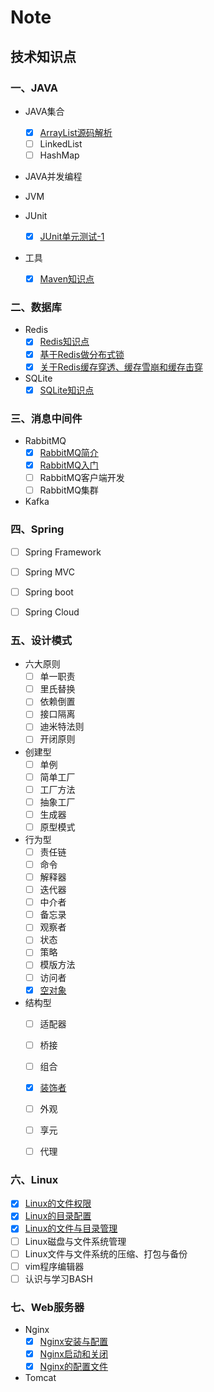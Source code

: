 # Note
## 技术知识点

### 一、JAVA
- JAVA集合
  - [x] <a href="/notes/20190710/ArrayList.md" target="_blank">ArrayList源码解析</a>
  - [ ] LinkedList
  - [ ] HashMap
  
- JAVA并发编程

- JVM

- JUnit
  - [x] <a href="/notes/20190820/JUnit单元测试.md" target="_blank">JUnit单元测试-1</a>

- 工具
  - [x] <a href="/notes/20190708/maven.md" target="_blank">Maven知识点</a>  
  
### 二、数据库
- Redis  
  - [x] <a href="/notes/20190709/Redis.md" target="_blank">Redis知识点</a>  
  - [x] <a href="/notes/20190711/Redis分布式锁.md" target="_blank">基于Redis做分布式锁</a>
  - [x] <a href="/notes/20190711/关于Redis问题.md" target="_blank">关于Redis缓存穿透、缓存雪崩和缓存击穿</a>
- SQLite
  - [x] <a href="/notes/20191121/SQLite知识点.md" target="_blank">SQLite知识点</a>  

### 三、消息中间件
- RabbitMQ
  - [x] <a href="/notes/20190713/RabbitMQ简介.md" target="_blank">RabbitMQ简介</a>
  - [x] <a href="/notes/20190713/RabbitMQ入门.md" target="_blank">RabbitMQ入门</a>
  - [ ] RabbitMQ客户端开发
  - [ ] RabbitMQ集群
- Kafka


### 四、Spring
- [ ] Spring Framework
- [ ] Spring MVC
- [ ] Spring boot
- [ ] Spring Cloud


### 五、设计模式
- 六大原则
  - [ ] 单一职责
  - [ ] 里氏替换
  - [ ] 依赖倒置
  - [ ] 接口隔离
  - [ ] 迪米特法则
  - [ ] 开闭原则
- 创建型
  - [ ] 单例
  - [ ] 简单工厂
  - [ ] 工厂方法
  - [ ] 抽象工厂
  - [ ] 生成器
  - [ ] 原型模式

- 行为型
  - [ ] 责任链
  - [ ] 命令
  - [ ] 解释器
  - [ ] 迭代器
  - [ ] 中介者
  - [ ] 备忘录
  - [ ] 观察者
  - [ ] 状态
  - [ ] 策略
  - [ ] 模版方法
  - [ ] 访问者
  - [x] <a href="/notes/20190809/空对象模式.md" target="_blank">空对象</a>  

- 结构型
  - [ ] 适配器
  - [ ] 桥接
  - [ ] 组合
  - [x] <a href="/notes/20190809/装饰者模式.md" target="_blank">装饰者</a>  
  - [ ] 外观
  - [ ] 享元
  - [ ] 代理
  
  
### 六、Linux
- [x] <a href="/notes/20190725/Linux的文件权限.md" target="_blank">Linux的文件权限</a>  
- [x] <a href="/notes/20190726/Linux的目录配置.md" target="_blank">Linux的目录配置</a>  
- [x] <a href="/notes/20190730/Linux的文件与目录管理.md" target="_blank">Linux的文件与目录管理</a>  
- [ ] Linux磁盘与文件系统管理  
- [ ] Linux文件与文件系统的压缩、打包与备份
- [ ] vim程序编辑器
- [ ] 认识与学习BASH

### 七、Web服务器
- Nginx
  - [x] <a href="/notes/20191122/Nginx安装与配置.md" target="_blank">Nginx安装与配置</a>  
  - [x] <a href="/notes/20191122/Nginx启动和关闭.md" target="_blank">Nginx启动和关闭</a>  
  - [x] <a href="/notes/20191125/Nginx的配置文件.md" target="_blank">Nginx的配置文件</a>  
- Tomcat


